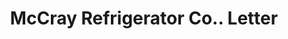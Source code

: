 ---
doi: 10.7916/D8T16FPF
date_other: '1924'
date_other_textual: '1924'
form: correspondence
genre:
- Letters (correspondence)
name:
- McCray Refrigerator Co.
object_in_context_url: https://biggert.cul.columbia.edu/items/view/ave_biggert_00293
subject_hierarchical_geographic:
- Kendallville, Indiana, United States
subject_name:
- McCray Refrigerator Co.
title: McCray Refrigerator Co.. Letter
sort_title: McCray Refrigerator Co.. Letter
call_number: ave_biggert_00293
coordinates:
- 41.44166666666666,-85.26055555555556
pid: ave_biggert_00293
identifiers: ave_biggert_00293
thumbnail: https://derivativo-1.library.columbia.edu/iiif/2/ldpd:344225/full/!256,256/0/native.jpg
permalink: "/items/ave_biggert_00293/"
layout: iiif-image-page
---